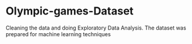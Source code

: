 # Olympic-games-Dataset
Cleaning the data and doing Exploratory Data Analysis. The dataset was prepared for machine learning techniques
